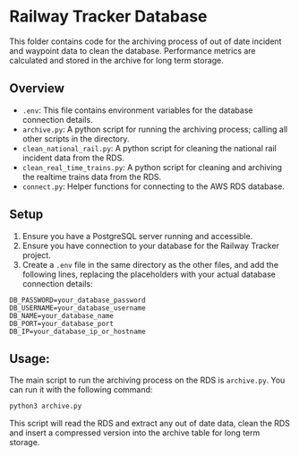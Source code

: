 # Railway Tracker Database

This folder contains code for the archiving process of out of date incident and waypoint data to clean the database. Performance metrics are calculated and stored in the archive for long term storage. 

## Overview

- `.env`: This file contains environment variables for the database connection details.
- `archive.py`: A python script for running the archiving process; calling all other scripts in the directory. 
- `clean_national_rail.py`: A python script for cleaning the national rail incident data from the RDS.
- `clean_real_time_trains.py`: A python script for cleaning and archiving the realtime trains data from the RDS.
- `connect.py`: Helper functions for connecting to the AWS RDS database.

## Setup

1. Ensure you have a PostgreSQL server running and accessible.
2. Ensure you have connection to your database for the Railway Tracker project.
3. Create a `.env` file in the same directory as the other files, and add the following lines, replacing the placeholders with your actual database connection details:

```text
DB_PASSWORD=your_database_password
DB_USERNAME=your_database_username
DB_NAME=your_database_name
DB_PORT=your_database_port
DB_IP=your_database_ip_or_hostname
```

## Usage:

The main script to run the archiving process on the RDS is `archive.py`. You can run it with the following command:

```bash
python3 archive.py
```

This script will read the RDS and extract any out of date data, clean the RDS and insert a compressed version into the archive table for long term storage.
